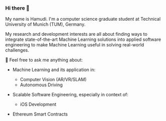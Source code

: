 ### Hi there 👋

My name is Hamudi. I'm a computer science graduate student at Technical University of Munich (TUM), Germany. 

My research and development interests are all about finding ways to integrate state-of-the-art Machine Learning solutions into applied software engineering to make Machine Learning useful in solving real-world challenges.

💬 Feel free to ask me anything about:

  * Machine Learning and its application in:
    * Computer Vision (AR/VR/SLAM)
    * Autonomous Driving
    
  * Scalable Software Engineering, especially in context of:
    * iOS Development
    
  * Ethereum Smart Contracts
